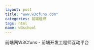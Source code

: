 ```yaml
---
layout: post
title: "www.w3cfuns.com"
categories: 前端组织
tags: html
name: w3school
---
```


前端网W3Cfuns - 前端开发工程师互动平台